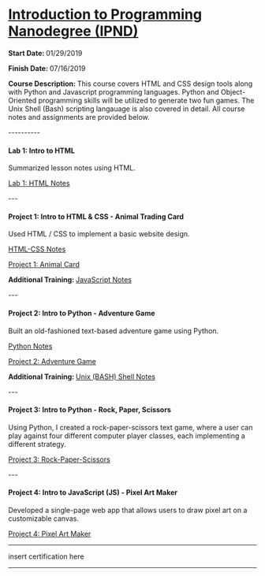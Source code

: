 <h1><a href="https://www.udacity.com/course/intro-to-programming-nanodegree--nd000">Introduction to Programming Nanodegree (IPND)</a></h1>

<p><strong>Start Date: </strong> 01/29/2019</p>
<p><strong>Finish Date: </strong> 07/16/2019</p>

<p><strong>Course Description: </strong>This course covers HTML and CSS design tools along with Python and Javascript programming languages. Python and Object-Oriented programming skills will be utilized to generate two fun games. The Unix Shell (Bash) scripting langauage is also covered in detail. All course notes and assignments are provided below.</p>
<p>----------</p>

<h4>Lab 1: Intro to HTML</h4>
<p>Summarized lesson notes using HTML.</p>
<a href="https://htmlpreview.github.io/?https://github.com/fswylie01/udacity-ipnd/blob/master/Lab_1/html_notes.html" target="_blank">Lab 1: HTML Notes</a>
<p>---</p>

<h4>Project 1: Intro to HTML & CSS - Animal Trading Card</h4>
<p>Used HTML / CSS to implement a basic website design.<p>
<a href="https://htmlpreview.github.io/?https://github.com/fswylie01/udacity-ipnd/blob/master/Project_1/html_css_notes/html_home.html">HTML-CSS Notes</a></br>

<a href="https://htmlpreview.github.io/?https://github.com/fswylie01/udacity-ipnd/blob/master/Project_1/Animal_Card_Project/card_v2.html">Project 1: Animal Card</a>

<strong>Additional Training: </strong><a href="#">JavaScript Notes</a>
<p>---</p> 

<h4>Project 2: Intro to Python - Adventure Game</h4>
<p>Built an old-fashioned text-based adventure game using Python.<p>
<a href="#">Python Notes</a></br>

<a href="#">Project 2: Adventure Game</a></br>

<strong>Additional Training: </strong><a href="https://htmlpreview.github.io/?https://github.com/fswylie01/udacity-ipnd/blob/master/Project_2/shell_notes/shell_home.html">Unix (BASH) Shell Notes</a>
<p>---</p> 

<h4>Project 3: Intro to Python - Rock, Paper, Scissors</h4>
<p>Using Python, I created a rock-paper-scissors text game, where a user can play against four different computer player classes, each implementing a different strategy.<p>

<a href="https://www.udacity.com/course/intro-to-programming-nanodegree--nd000">Project 3: Rock-Paper-Scissors</a>
<p>---</p>  

<h4>Project 4: Intro to JavaScript (JS) - Pixel Art Maker</h4>
<p>Developed a single-page web app that allows users to draw pixel art on a customizable canvas.<p>

<a href="https://www.udacity.com/course/intro-to-programming-nanodegree--nd000">Project 4: Pixel Art Maker</a>
  
<hr>
insert certification here
<hr>
